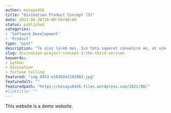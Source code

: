 ```yaml
---
author: minayu416
title: "Divination Product Concept (3)"
date: 2021-08-26T16:00:58+08:00
status: published
categories:
- 'Software Development'
- 'Product'
type: "post"
description: "Te eius lorem mei. Ius tota saperet convenire an, at vim posse soluta aliquam. Lorem iisque reformidans ut cum, ea quem forensibus consectetuer mei, cum id meis liberavisse. Cu delenit corpora efficiendi vix."
slug: divination-project-concept-3-the-third-version
keywords:
- python
- divination
- fortune telling
featured: "img_0453-e1630242161993.jpg"
featuredalt: ""
featuredpath: "https://minayu0416.files.wordpress.com/2021/08/"
#linktitle: ""
---
```


This website is a demo website.